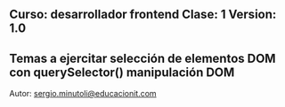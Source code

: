 Curso: desarrollador frontend
Clase: 1
Version: 1.0
-
Temas a ejercitar
  selección de elementos DOM con querySelector()
  manipulación DOM
-
Autor: sergio.minutoli@educacionit.com